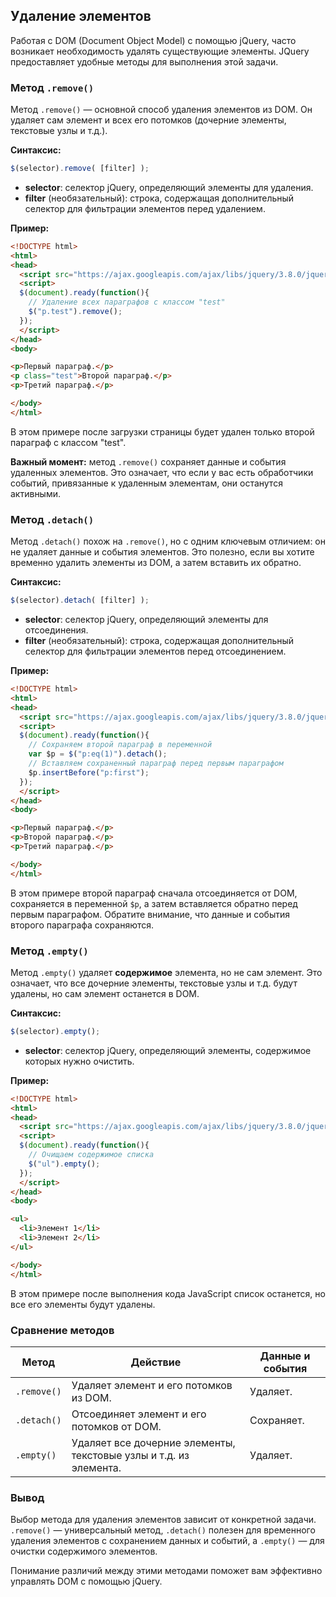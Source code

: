 ## Удаление элементов

Работая с DOM (Document Object Model) с помощью jQuery, часто возникает необходимость удалять существующие элементы. JQuery предоставляет удобные методы для выполнения этой задачи.

### Метод `.remove()`

Метод `.remove()`  — основной способ удаления элементов из DOM. Он удаляет сам элемент и всех его потомков (дочерние элементы, текстовые узлы и т.д.). 

**Синтаксис:**

```javascript
$(selector).remove( [filter] );
```

* **selector**: селектор jQuery, определяющий элементы для удаления.
* **filter** (необязательный): строка, содержащая дополнительный селектор для фильтрации элементов перед удалением.

**Пример:**

```html
<!DOCTYPE html>
<html>
<head>
  <script src="https://ajax.googleapis.com/ajax/libs/jquery/3.8.0/jquery.min.js"></script>
  <script>
  $(document).ready(function(){
    // Удаление всех параграфов с классом "test"
    $("p.test").remove();
  });
  </script>
</head>
<body>

<p>Первый параграф.</p>
<p class="test">Второй параграф.</p>
<p>Третий параграф.</p>

</body>
</html>
```

В этом примере после загрузки страницы будет удален только второй параграф с классом "test".

**Важный момент:** метод `.remove()`  сохраняет данные и события удаленных элементов. Это означает, что если у вас есть обработчики событий, привязанные к удаленным элементам, они останутся активными. 

### Метод `.detach()`

Метод `.detach()` похож на `.remove()`, но с одним ключевым отличием: он не удаляет данные и события элементов. Это полезно, если вы хотите временно удалить элементы из DOM, а затем вставить их обратно.

**Синтаксис:**

```javascript
$(selector).detach( [filter] );
```

* **selector**: селектор jQuery, определяющий элементы для отсоединения.
* **filter** (необязательный): строка, содержащая дополнительный селектор для фильтрации элементов перед отсоединением.

**Пример:**

```html
<!DOCTYPE html>
<html>
<head>
  <script src="https://ajax.googleapis.com/ajax/libs/jquery/3.8.0/jquery.min.js"></script>
  <script>
  $(document).ready(function(){
    // Сохраняем второй параграф в переменной
    var $p = $("p:eq(1)").detach();
    // Вставляем сохраненный параграф перед первым параграфом
    $p.insertBefore("p:first"); 
  });
  </script>
</head>
<body>

<p>Первый параграф.</p>
<p>Второй параграф.</p>
<p>Третий параграф.</p>

</body>
</html>
```

В этом примере второй параграф сначала отсоединяется от DOM, сохраняется в переменной `$p`, а затем вставляется обратно перед первым параграфом. Обратите внимание, что данные и события второго параграфа сохраняются.

### Метод `.empty()`

Метод `.empty()` удаляет **содержимое** элемента, но не сам элемент. Это означает, что все дочерние элементы, текстовые узлы и т.д. будут удалены, но сам элемент останется в DOM.

**Синтаксис:**

```javascript
$(selector).empty();
```

* **selector**: селектор jQuery, определяющий элементы, содержимое которых нужно очистить.

**Пример:**

```html
<!DOCTYPE html>
<html>
<head>
  <script src="https://ajax.googleapis.com/ajax/libs/jquery/3.8.0/jquery.min.js"></script>
  <script>
  $(document).ready(function(){
    // Очищаем содержимое списка
    $("ul").empty();
  });
  </script>
</head>
<body>

<ul>
  <li>Элемент 1</li>
  <li>Элемент 2</li>
</ul>

</body>
</html>
```

В этом примере после выполнения кода JavaScript список останется, но все его элементы будут удалены.

### Сравнение методов

| Метод | Действие | Данные и события |
|---|---|---|
| `.remove()` | Удаляет элемент и его потомков из DOM. | Удаляет. |
| `.detach()` | Отсоединяет элемент и его потомков от DOM. | Сохраняет. |
| `.empty()` | Удаляет все дочерние элементы, текстовые узлы и т.д. из элемента. | Удаляет. |

### Вывод

Выбор метода для удаления элементов зависит от конкретной задачи. `.remove()` —  универсальный метод, `.detach()` полезен для временного удаления элементов с сохранением данных и событий, а `.empty()` — для очистки содержимого элементов. 

Понимание различий между этими методами поможет вам эффективно управлять DOM с помощью jQuery.
